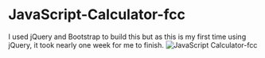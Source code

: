 # JavaScript-Calculator-fcc

I used jQuery and Bootstrap to build this but as this is my first time using jQuery, it took nearly one week for me to finish.
![JavaScript Calculator-fcc](https://user-images.githubusercontent.com/110336826/200687475-56bdcb25-282a-47e1-b854-f67b82e10702.png)
